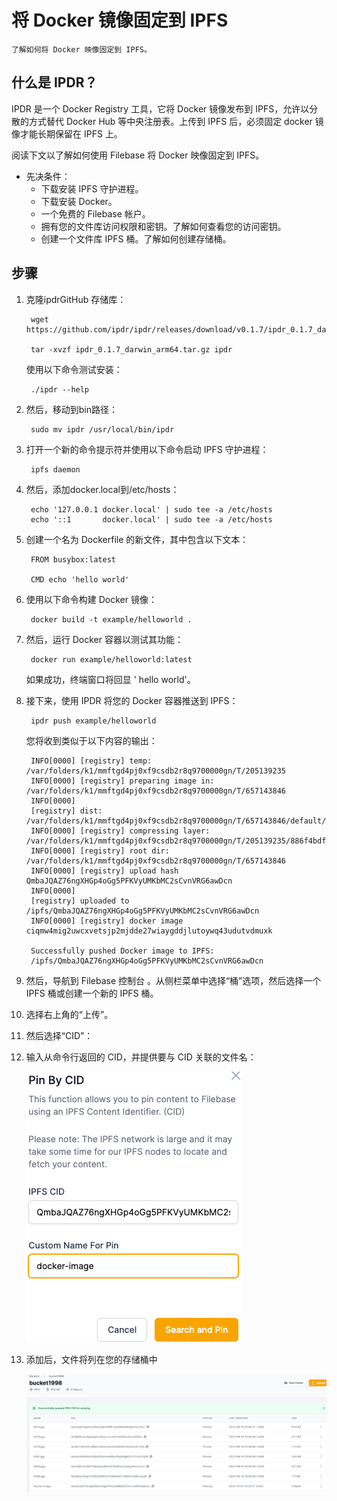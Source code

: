 # 将 Docker 镜像固定到 IPFS
	了解如何将 Docker 映像固定到 IPFS。
## 什么是 IPDR？
IPDR 是一个 Docker Registry 工具，它将 Docker 镜像发布到 IPFS，允许以分散的方式替代 Docker Hub 等中央注册表。上传到 IPFS 后，必须固定 docker 镜像才能长期保留在 IPFS 上。

阅读下文以了解如何使用 Filebase 将 Docker 映像固定到 IPFS。

- 先决条件：
	- 下载安装 IPFS 守护进程。
	- 下载安装 Docker。
	- 一个免费的 Filebase 帐户。
	- 拥有您的文件库访问权限和密钥。了解如何查看您的访问密钥。
	- 创建一个文件库 IPFS 桶。了解如何创建存储桶。

## 步骤
1. 克隆ipdrGitHub 存储库：

		wget https://github.com/ipdr/ipdr/releases/download/v0.1.7/ipdr_0.1.7_darwin_arm64.tar.gz
		
		tar -xvzf ipdr_0.1.7_darwin_arm64.tar.gz ipdr
	使用以下命令测试安装：

		./ipdr --help
2. 然后，移动到bin路径：

		sudo mv ipdr /usr/local/bin/ipdr
3. 打开一个新的命令提示符并使用以下命令启动 IPFS 守护进程：

		ipfs daemon
4. 然后，添加docker.local到/etc/hosts：

		echo '127.0.0.1 docker.local' | sudo tee -a /etc/hosts
		echo '::1       docker.local' | sudo tee -a /etc/hosts
5. 创建一个名为 Dockerfile 的新文件，其中包含以下文本：

		FROM busybox:latest
		
		CMD echo 'hello world'
6. 使用以下命令构建 Docker 镜像：

		docker build -t example/helloworld .
7. 然后，运行 Docker 容器以测试其功能：

		docker run example/helloworld:latest

	如果成功，终端窗口将回显 ' hello world'。
8. 接下来，使用 IPDR 将您的 Docker 容器推送到 IPFS：

		ipdr push example/helloworld
	您将收到类似于以下内容的输出：

		INFO[0000] [registry] temp: /var/folders/k1/mmftgd4pj0xf9csdb2r8q9700000gn/T/205139235
		INFO[0000] [registry] preparing image in: /var/folders/k1/mmftgd4pj0xf9csdb2r8q9700000gn/T/657143846
		INFO[0000]
		[registry] dist: /var/folders/k1/mmftgd4pj0xf9csdb2r8q9700000gn/T/657143846/default/blobs/sha256:305510b2c684403553fd8f383e8d109b147df2cfde60e40a85564532c383c8b8
		INFO[0000] [registry] compressing layer: /var/folders/k1/mmftgd4pj0xf9csdb2r8q9700000gn/T/205139235/886f4bdfa483cc176e947c63d069579785c051793a9634f571fded7b9026cd3c/layer.tar
		INFO[0000] [registry] root dir: /var/folders/k1/mmftgd4pj0xf9csdb2r8q9700000gn/T/657143846
		INFO[0000] [registry] upload hash QmbaJQAZ76ngXHGp4oGg5PFKVyUMKbMC2sCvnVRG6awDcn
		INFO[0000]
		[registry] uploaded to /ipfs/QmbaJQAZ76ngXHGp4oGg5PFKVyUMKbMC2sCvnVRG6awDcn
		INFO[0000] [registry] docker image ciqmw4mig2uwcxvetsjp2mjdde27wiaygddjlutoywq43udutvdmuxk
		
		Successfully pushed Docker image to IPFS:
		/ipfs/QmbaJQAZ76ngXHGp4oGg5PFKVyUMKbMC2sCvnVRG6awDcn
9. 然后，导航到 Filebase 控制台 。从侧栏菜单中选择“桶”选项，然后选择一个 IPFS 桶或创建一个新的 IPFS 桶。
10. 选择右上角的“上传”。
11. 然后选择“CID”：
12. 输入从命令行返回的 CID，并提供要与 CID 关联的文件名：

	![](./pic/filebase3.png)
13. 添加后，文件将列在您的存储桶中

	![](./pic/filebase4.png)
	